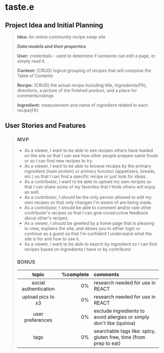 # taste.e
## Project Idea and Initial Planning
> **Idea:** An online community recipe swap site
>
> ___Data models and their properties___
>
> **User:** credentials - used to determine if someone can edit a page, or simply read it.
>
> **Content:** (CRUD) logical grouping of recipes that will compose the Table of Contents
>
> **Recipe:** (CRUD) the actual recipe including title, ingredients(FK), directions, a picture of the finished product, and a place for comments/ratings
>
> **Ingredient:** measurement and name of ingredient related to each recipe(FK)
>
## User Stories and Features
> ### MVP
> - As a viewer, I want to be able to see recipes others have loaded on the site so that I can see how other people prepare same foods or so I can find new recipes to try.
> - As a viewer, I want to be able to browse recipes by the primary ingredient (main protein) or primary function (appetizers, breads, etc.) so that I can find a specific recipe or just look for ideas.
> - As a contributor, I want to be able to upload my own recipes so that I can share some of my favorites that I think others will enjoy as well.
> - As a contributor, I should be the only person allowed to edit my own recipes so that only changes I'm aware of are being made.
> - As a contributor, I should be able to comment and/or rate other contributer's recipes so that I can give constructive feedback about other's recipes.
> - As a viewer, I should be greeted by a home page that is pleasing to view, explains the site, and allows you to either login or continue as a guest so that I'm confident I understand what the site is for and how to use it.
> - As a viewer, I want to be able to search by ingredient so I can find recipes based on ingredients I have or by contributor
> ### BONUS
> |topic|%complete|comments|
> |:---:|---:|:---|
> |social authentication|0%|research needed for use in REACT |
> |upload pics to s3|0%|research needed for use in REACT|
> |user preferences|0%|exclude ingredients to avoid allergies or simply don't like (quinoa)|
> |tags|0%| searchable tags like: spicy, gluten free, time (from prep to eat)
